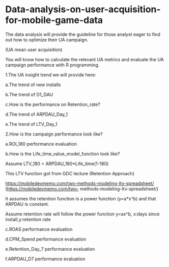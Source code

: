 # Data-analysis-on-user-acquisition-for-mobile-game-data
The data analysis will provide the guideline for those analyst eager to find out how to optimize their UA campaign.

(UA mean user acquisition)

You will know how to calculate the relevant UA metrics and evaluate the UA campaign performance with R programming.

1.The UA  insight trend we will provide here:

a.The trend of new installs

b.The trend of D1_DAU

c.How is the performance on Retention_rate?

d.The trend of ARPDAU_Day_1

e.The trend of LTV_Day_1


2.How is the campaign performance look like?

a.ROI_180 performance evaluation

b.How is the Life_time_value_model_function look like?

Assume LTV_180 = ARPDAU_180*Life_time(1-180)

This LTV function got from GDC lecture (Retention Approach) 

https://mobiledevmemo.com/two-methods-modeling-ltv-spreadsheet/ (https://mobiledevmemo.com/two- methods-modeling-ltv-spreadsheet/)

It assumes the retention function is a power function (y=a*x^b) and that ARPDAU is constant. 

Assume retention rate will follow the power function y=ax^b, x:days since install,y:retention rate

c.ROAS performance evaluation

d.CPM_Spend performance evaluation

e.Retention_Day_7 performance evaluation

f.ARPDAU_D7 performance evaluation
